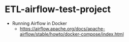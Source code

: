 # ETL-airflow-test-project

- Running Airflow in Docker
    - https://airflow.apache.org/docs/apache-airflow/stable/howto/docker-compose/index.html
